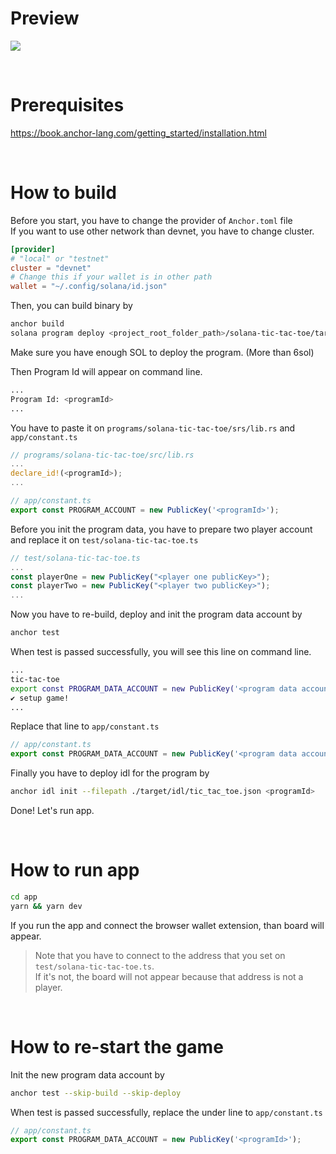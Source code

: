 # Preview

![](https://user-images.githubusercontent.com/39988655/169661775-1b360385-29f6-406d-a332-9a8c4e8978d1.gif)

<br>

# Prerequisites

https://book.anchor-lang.com/getting_started/installation.html

<br>

# How to build

Before you start, you have to change the provider of `Anchor.toml` file <br>
If you want to use other network than devnet, you have to change cluster. <br>

```toml
[provider]
# "local" or "testnet"
cluster = "devnet"
# Change this if your wallet is in other path
wallet = "~/.config/solana/id.json"
```

Then, you can build binary by

```bash
anchor build
solana program deploy <project_root_folder_path>/solana-tic-tac-toe/target/deploy/solana_tic_tac_toe.so
```

Make sure you have enough SOL to deploy the program. (More than 6sol) <br>

Then Program Id will appear on command line.

```bash
...
Program Id: <programId>
...
```

You have to paste it on `programs/solana-tic-tac-toe/srs/lib.rs` and `app/constant.ts`

```rust
// programs/solana-tic-tac-toe/src/lib.rs
...
declare_id!(<programId>);
...
```

```js
// app/constant.ts
export const PROGRAM_ACCOUNT = new PublicKey('<programId>');
```

Before you init the program data, you have to prepare two player account and replace it on `test/solana-tic-tac-toe.ts`

```js
// test/solana-tic-tac-toe.ts
...
const playerOne = new PublicKey("<player one publicKey>");
const playerTwo = new PublicKey("<player two publicKey>");
...
```

Now you have to re-build, deploy and init the program data account by

```bash
anchor test
```

When test is passed successfully, you will see this line on command line.

```bash
...
tic-tac-toe
export const PROGRAM_DATA_ACCOUNT = new PublicKey('<program data account>');
✔ setup game!
...
```

Replace that line to `app/constant.ts`

```js
// app/constant.ts
export const PROGRAM_DATA_ACCOUNT = new PublicKey('<program data account>');
```

Finally you have to deploy idl for the program by

```bash
anchor idl init --filepath ./target/idl/tic_tac_toe.json <programId>
```

Done! Let's run app.

<br>

# How to run app

```bash
cd app
yarn && yarn dev
```

If you run the app and connect the browser wallet extension, than board will appear.

> Note that you have to connect to the address that you set on `test/solana-tic-tac-toe.ts`. <br>
> If it's not, the board will not appear because that address is not a player.

<br>

# How to re-start the game

Init the new program data account by

```bash
anchor test --skip-build --skip-deploy
```

When test is passed successfully, replace the under line to `app/constant.ts`

```js
// app/constant.ts
export const PROGRAM_DATA_ACCOUNT = new PublicKey('<programId>');
```
